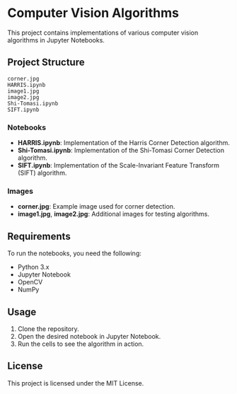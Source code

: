 # Computer Vision Algorithms

This project contains implementations of various computer vision algorithms in Jupyter Notebooks.

## Project Structure

```
corner.jpg
HARRIS.ipynb
image1.jpg
image2.jpg
Shi-Tomasi.ipynb
SIFT.ipynb

```

### Notebooks
- **HARRIS.ipynb**: Implementation of the Harris Corner Detection algorithm.
- **Shi-Tomasi.ipynb**: Implementation of the Shi-Tomasi Corner Detection algorithm.
- **SIFT.ipynb**: Implementation of the Scale-Invariant Feature Transform (SIFT) algorithm.

### Images
- **corner.jpg**: Example image used for corner detection.
- **image1.jpg**, **image2.jpg**: Additional images for testing algorithms.

## Requirements

To run the notebooks, you need the following:
- Python 3.x
- Jupyter Notebook
- OpenCV
- NumPy

## Usage

1. Clone the repository.
2. Open the desired notebook in Jupyter Notebook.
3. Run the cells to see the algorithm in action.

## License

This project is licensed under the MIT License.